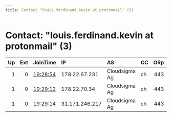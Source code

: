```yaml
---
title: Contact "louis.ferdinand.kevin at protonmail" (3)
---
```


# Contact: "louis.ferdinand.kevin at protonmail" (3)

|   Up |   Ext | JoinTime                                                                                            | IP             | AS            | CC   |   ORp |   Dirp | OS    | Version   | Nickname   |   eFamMembers |
|-----:|------:|:----------------------------------------------------------------------------------------------------|:---------------|:--------------|:-----|------:|-------:|:------|:----------|:-----------|--------------:|
|    1 |     0 | [19:28:54](https://metrics.torproject.org/rs.html#details/0DA0BC54E746446791DFB2267EF8021D200C9CCA) | 178.22.67.231  | Cloudsigma Ag | ch   |   443 |      0 | Linux | 0.3.3.9   | togma2     |             1 |
|    1 |     0 | [19:29:12](https://metrics.torproject.org/rs.html#details/8509A34FA83FC6892A53E46D212413DFB6CA087D) | 178.22.70.34   | Cloudsigma Ag | ch   |   443 |      0 | Linux | 0.3.3.9   | togma4     |             1 |
|    1 |     0 | [19:29:14](https://metrics.torproject.org/rs.html#details/0BB96022FB01D868EE3737CE9CD15C49595D4B28) | 31.171.246.217 | Cloudsigma Ag | ch   |   443 |      0 | Linux | 0.3.3.9   | togma3     |             1 |
